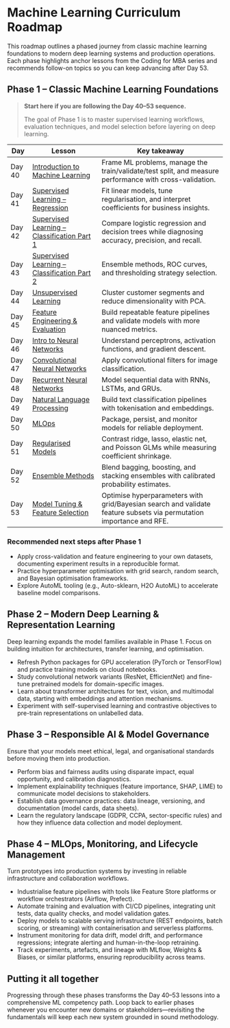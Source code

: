 # Machine Learning Curriculum Roadmap

This roadmap outlines a phased journey from classic machine learning foundations to modern deep learning systems and production operations. Each phase highlights anchor lessons from the Coding for MBA series and recommends follow-on topics so you can keep advancing after Day 53.

## Phase 1 – Classic Machine Learning Foundations

> **Start here if you are following the Day 40–53 sequence.**
>
> The goal of Phase 1 is to master supervised learning workflows, evaluation techniques, and model selection before layering on deep learning.

| Day | Lesson | Key takeaway |
| --- | ------ | ------------ |
| Day 40 | [Introduction to Machine Learning](../Day_40_Intro_to_ML/README.md) | Frame ML problems, manage the train/validate/test split, and measure performance with cross-validation. |
| Day 41 | [Supervised Learning – Regression](../Day_41_Supervised_Learning_Regression/README.md) | Fit linear models, tune regularisation, and interpret coefficients for business insights. |
| Day 42 | [Supervised Learning – Classification Part 1](../Day_42_Supervised_Learning_Classification_Part_1/README.md) | Compare logistic regression and decision trees while diagnosing accuracy, precision, and recall. |
| Day 43 | [Supervised Learning – Classification Part 2](../Day_43_Supervised_Learning_Classification_Part_2/README.md) | Ensemble methods, ROC curves, and thresholding strategy selection. |
| Day 44 | [Unsupervised Learning](../Day_44_Unsupervised_Learning/README.md) | Cluster customer segments and reduce dimensionality with PCA. |
| Day 45 | [Feature Engineering & Evaluation](../Day_45_Feature_Engineering_and_Evaluation/README.md) | Build repeatable feature pipelines and validate models with more nuanced metrics. |
| Day 46 | [Intro to Neural Networks](../Day_46_Intro_to_Neural_Networks/README.md) | Understand perceptrons, activation functions, and gradient descent. |
| Day 47 | [Convolutional Neural Networks](../Day_47_Convolutional_Neural_Networks/README.md) | Apply convolutional filters for image classification. |
| Day 48 | [Recurrent Neural Networks](../Day_48_Recurrent_Neural_Networks/README.md) | Model sequential data with RNNs, LSTMs, and GRUs. |
| Day 49 | [Natural Language Processing](../Day_49_NLP/README.md) | Build text classification pipelines with tokenisation and embeddings. |
| Day 50 | [MLOps](../Day_50_MLOps/README.md) | Package, persist, and monitor models for reliable deployment. |
| Day 51 | [Regularised Models](../Day_51_Regularized_Models/README.md) | Contrast ridge, lasso, elastic net, and Poisson GLMs while measuring coefficient shrinkage. |
| Day 52 | [Ensemble Methods](../Day_52_Ensemble_Methods/README.md) | Blend bagging, boosting, and stacking ensembles with calibrated probability estimates. |
| Day 53 | [Model Tuning & Feature Selection](../Day_53_Model_Tuning_and_Feature_Selection/README.md) | Optimise hyperparameters with grid/Bayesian search and validate feature subsets via permutation importance and RFE. |

### Recommended next steps after Phase 1

- Apply cross-validation and feature engineering to your own datasets, documenting experiment results in a reproducible format.
- Practice hyperparameter optimisation with grid search, random search, and Bayesian optimisation frameworks.
- Explore AutoML tooling (e.g., Auto-sklearn, H2O AutoML) to accelerate baseline model comparisons.

## Phase 2 – Modern Deep Learning & Representation Learning

Deep learning expands the model families available in Phase 1. Focus on building intuition for architectures, transfer learning, and optimisation.

- Refresh Python packages for GPU acceleration (PyTorch or TensorFlow) and practice training models on cloud notebooks.
- Study convolutional network variants (ResNet, EfficientNet) and fine-tune pretrained models for domain-specific images.
- Learn about transformer architectures for text, vision, and multimodal data, starting with embeddings and attention mechanisms.
- Experiment with self-supervised learning and contrastive objectives to pre-train representations on unlabelled data.

## Phase 3 – Responsible AI & Model Governance

Ensure that your models meet ethical, legal, and organisational standards before moving them into production.

- Perform bias and fairness audits using disparate impact, equal opportunity, and calibration diagnostics.
- Implement explainability techniques (feature importance, SHAP, LIME) to communicate model decisions to stakeholders.
- Establish data governance practices: data lineage, versioning, and documentation (model cards, data sheets).
- Learn the regulatory landscape (GDPR, CCPA, sector-specific rules) and how they influence data collection and model deployment.

## Phase 4 – MLOps, Monitoring, and Lifecycle Management

Turn prototypes into production systems by investing in reliable infrastructure and collaboration workflows.

- Industrialise feature pipelines with tools like Feature Store platforms or workflow orchestrators (Airflow, Prefect).
- Automate training and evaluation with CI/CD pipelines, integrating unit tests, data quality checks, and model validation gates.
- Deploy models to scalable serving infrastructure (REST endpoints, batch scoring, or streaming) with containerisation and serverless platforms.
- Instrument monitoring for data drift, model drift, and performance regressions; integrate alerting and human-in-the-loop retraining.
- Track experiments, artefacts, and lineage with MLflow, Weights & Biases, or similar platforms, ensuring reproducibility across teams.

## Putting it all together

Progressing through these phases transforms the Day 40–53 lessons into a comprehensive ML competency path. Loop back to earlier phases whenever you encounter new domains or stakeholders—revisiting the fundamentals will keep each new system grounded in sound methodology.
